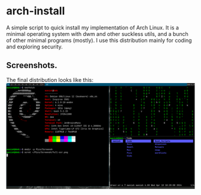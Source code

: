 # arch-install
A simple script to quick install my implementation of Arch Linux. It is a minimal operating system with dwm and other suckless utils, and a bunch of other minimal programs (mostly). I use this distribution mainly for coding and exploring security.

## Screenshots.
The final distribution looks like this:
![Final-Screenshot](./full-scr.png "Full Screen Screenshot of the final distro.")